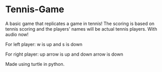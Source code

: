 # Tennis-Game
A basic game that replicates a game in tennis! The scoring is based on tennis scoring and the players' names will be actual tennis players. With audio now!

For left player: w is up and s is down

For right player: up arrow is up and down arrow is down

Made using turtle in python.
